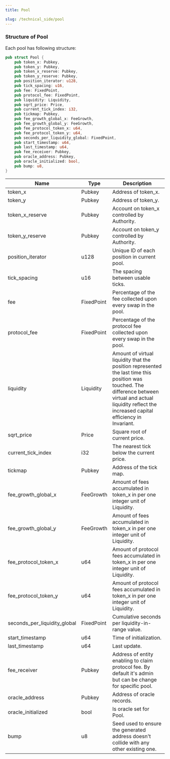 ```yaml
---
title: Pool

slug: /technical_side/pool
---
```


### Structure of Pool

Each pool has following structure:

```rust
pub struct Pool {
    pub token_x: Pubkey,
    pub token_y: Pubkey,
    pub token_x_reserve: Pubkey,
    pub token_y_reserve: Pubkey,
    pub position_iterator: u128,
    pub tick_spacing: u16,
    pub fee: FixedPoint,
    pub protocol_fee: FixedPoint,
    pub liquidity: Liquidity,
    pub sqrt_price: Price,
    pub current_tick_index: i32,
    pub tickmap: Pubkey,
    pub fee_growth_global_x: FeeGrowth,
    pub fee_growth_global_y: FeeGrowth,
    pub fee_protocol_token_x: u64,
    pub fee_protocol_token_y: u64,
    pub seconds_per_liquidity_global: FixedPoint,
    pub start_timestamp: u64,
    pub last_timestamp: u64,
    pub fee_receiver: Pubkey,
    pub oracle_address: Pubkey,
    pub oracle_initialized: bool,
    pub bump: u8,
}
```

| Name                         | Type       | Description                                                                                                                                                                                                   |
| ---------------------------- | ---------- | ------------------------------------------------------------------------------------------------------------------------------------------------------------------------------------------------------------- |
| token_x                      | Pubkey     | Address of token_x.                                                                                                                                                                                           |
| token_y                      | Pubkey     | Address of token_y.                                                                                                                                                                                           |
| token_x_reserve              | Pubkey     | Account on token_x controlled by Authority.                                                                                                                                                                   |
| token_y_reserve              | Pubkey     | Account on token_y controlled by Authority.                                                                                                                                                                   |
| position_iterator            | u128       | Unique ID of each position in current pool.                                                                                                                                                                   |
| tick_spacing                 | u16        | The spacing between usable ticks.                                                                                                                                                                             |
| fee                          | FixedPoint | Percentage of the fee collected upon every swap in the pool.                                                                                                                                                  |
| protocol_fee                 | FixedPoint | Percentage of the protocol fee collected upon every swap in the pool.                                                                                                                                         |
| liquidity                    | Liquidity  | Amount of virtual liquidity that the position represented the last time this position was touched. The difference between virtual and actual liquidity reflect the increased capital efficiency in Invariant. |
| sqrt_price                   | Price      | Square root of current price.                                                                                                                                                                                 |
| current_tick_index           | i32        | The nearest tick below the current price.                                                                                                                                                                     |
| tickmap                      | Pubkey     | Address of the tick map.                                                                                                                                                                                      |
| fee_growth_global_x          | FeeGrowth  | Amount of fees accumulated in token_x in per one integer unit of Liquidity.                                                                                                                                   |
| fee_growth_global_y          | FeeGrowth  | Amount of fees accumulated in token_x in per one integer unit of Liquidity.                                                                                                                                   |
| fee_protocol_token_x         | u64        | Amount of protocol fees accumulated in token_x in per one integer unit of Liquidity.                                                                                                                          |
| fee_protocol_token_y         | u64        | Amount of protocol fees accumulated in token_x in per one integer unit of Liquidity.                                                                                                                          |
| seconds_per_liquidity_global | FixedPoint | Cumulative seconds per liquidity-in-range value.                                                                                                                                                              |
| start_timestamp              | u64        | Time of initialization.                                                                                                                                                                                       |
| last_timestamp               | u64        | Last update.                                                                                                                                                                                                  |
| fee_receiver                 | Pubkey     | Address of entity enabling to claim protocol fee. By default it's admin but can be change for specific pool.                                                                                                  |
| oracle_address               | Pubkey     | Address of oracle records.                                                                                                                                                                                    |
| oracle_initialized           | bool       | Is oracle set for Pool.                                                                                                                                                                                       |
| bump                         | u8         | Seed used to ensure the generated address doesn't collide with any other existing one.                                                                                                                        |
